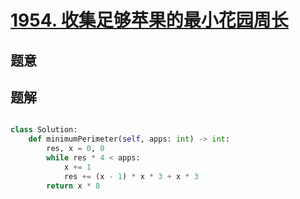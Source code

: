 # [1954. 收集足够苹果的最小花园周长](https://leetcode-cn.com/problems/minimum-garden-perimeter-to-collect-enough-apples/) 

## 题意



## 题解



```c++

```



```python
class Solution:
    def minimumPerimeter(self, apps: int) -> int:
        res, x = 0, 0
        while res * 4 < apps:
            x += 1
            res += (x - 1) * x * 3 + x * 3 
        return x * 8
```

